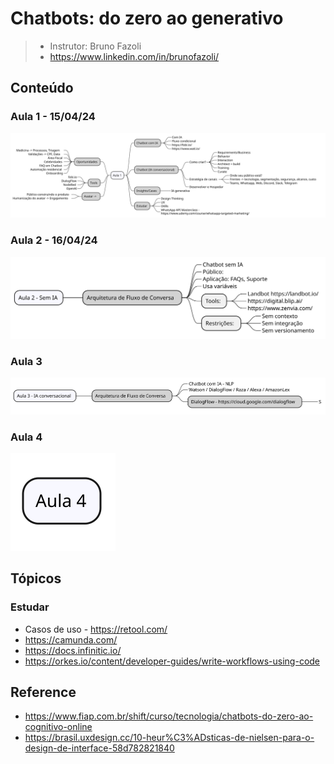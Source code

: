 # Chatbots: do zero ao generativo

> - Instrutor: Bruno Fazoli
> - https://www.linkedin.com/in/brunofazoli/

## Conteúdo

### Aula 1 - 15/04/24

![](assets/docs/src/aula1/aula1.svg)

### Aula 2 - 16/04/24

![](assets/docs/src/aula2/aula2.svg)

### Aula 3

![](assets/docs/src/aula3/aula3.svg)

### Aula 4

![](assets/docs/src/aula4/aula4.svg)

## Tópicos

### Estudar 

- Casos de uso - https://retool.com/
- https://camunda.com/
- https://docs.infinitic.io/
- https://orkes.io/content/developer-guides/write-workflows-using-code

## Reference

- https://www.fiap.com.br/shift/curso/tecnologia/chatbots-do-zero-ao-cognitivo-online
- https://brasil.uxdesign.cc/10-heur%C3%ADsticas-de-nielsen-para-o-design-de-interface-58d782821840
